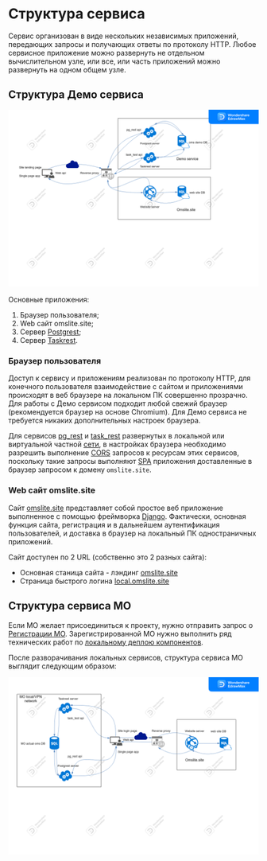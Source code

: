 # Структура сервиса

Сервис организован в виде нескольких независимых приложений, передающих запросы и
получающих ответы по протоколу HTTP. Любое сервисное приложение можно развернуть
не отдельном вычислительном узле, или все, или часть приложений можно развернуть на
одном общем узле.

## Структура Демо сервиса

![Демо сервис](./images/omslite_web.png)

Основные приложения:

1. Браузер пользователя;
2. Web сайт omslite.site;
3. Сервер [Postgrest](./pg_rest.md);
4. Сервер [Taskrest](./task_rest.md).

### Браузер пользователя

Доступ к сервису и приложениям реализован по протоколу HTTP, для конечного пользователя
взаимодействие с сайтом и приложениями происходят в веб браузере на локальном ПК
совершенно прозрачно. Для работы с Демо сервисом подходит любой свежий браузер
(рекомендуется браузер на основе Chromium). Для Демо сервиса не требуется никаких
дополнительных настроек браузера.

Для сервисов [pg_rest](./pg_rest.md) и [task_rest](./task_rest.md) развернутых в локальной или виртуальной частной [сети](./local_deploy.md), в настройках браузера необходимо разрешить
выполнение [CORS](https://developer.mozilla.org/ru/docs/Web/HTTP/CORS) запросов к ресурсам
этих сервисов, поскольку такие запросы выполняют [SPA](./spa.md) приложения доставленные
в браузер запросом к домену `omslite.site`.

### Web сайт omslite.site

Сайт [omslite.site](../user/omsite.md) представляет собой простое веб приложение выполненное
с помощью фреймворка [Django](https://www.djangoproject.com/). Фактически, основная функция
сайта, регистрация и в дальнейшем аутентификация пользователей, и доставка в браузер на
локальный ПК одностраничных приложений.

Сайт доступен по 2 URL (собственно это 2 разных сайта):

- Основная станица сайта - лэндинг <a href="http://omslite.site" target=_blank>omslite.site</a>
- Страница быстрого логина <a href="http://local.omslite.site" target=_blank>local.omslite.site</a>

## Структура сервиса МО

Если МО желает присоединиться к проекту, нужно отправить запрос о [Регистрации МО](../service/mo_register.md). Зарегистрированной МО нужно выполнить ряд технических работ по
[локальному деплою компонентов](./local_deploy.md).

После разворачивания локальных сервисов, структура сервиса МО выглядит следующим образом:

![Сервис МО](./images/omslite_local.png)
